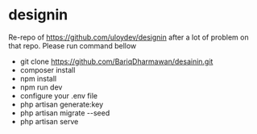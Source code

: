 # designin
Re-repo of https://github.com/uloydev/designin after a lot of problem on that repo. Please run command bellow
- git clone https://github.com/BariqDharmawan/desainin.git
- composer install
- npm install
- npm run dev
- configure your .env file
- php artisan generate:key
- php artisan migrate --seed
- php artisan serve
